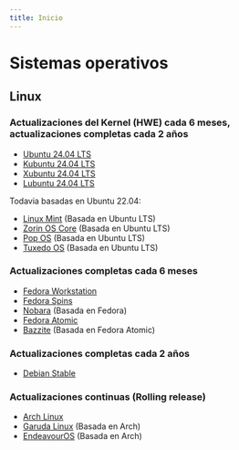 ```yaml
---
title: Inicio
---
```


# Sistemas operativos

## Linux

### Actualizaciones del Kernel (HWE) cada 6 meses, actualizaciones completas cada 2 años

- [Ubuntu 24.04 LTS](https://ubuntu.com/desktop)
- [Kubuntu 24.04 LTS](https://kubuntu.org/)
- [Xubuntu 24.04 LTS](https://xubuntu.org/)
- [Lubuntu 24.04 LTS](https://lubuntu.me/)

Todavia basadas en Ubuntu 22.04:

- [Linux Mint](https://linuxmint.com/) (Basada en Ubuntu LTS)
- [Zorin OS Core](https://zorin.com/os/) (Basada en Ubuntu LTS)
- [Pop OS](https://pop.system76.com/) (Basada en Ubuntu LTS)
- [Tuxedo OS](https://www.tuxedocomputers.com/en/TUXEDO-OS_1.tuxedo) (Basada en Ubuntu LTS)

### Actualizaciones completas cada 6 meses

- [Fedora Workstation](https://fedoraproject.org/workstation/)
- [Fedora Spins](https://fedoraproject.org/spins/)
- [Nobara](https://nobaraproject.org/) (Basada en Fedora)
- [Fedora Atomic](https://fedoraproject.org/atomic-desktops/)
- [Bazzite](https://bazzite.gg/) (Basada en Fedora Atomic)

### Actualizaciones completas cada 2 años

- [Debian Stable](https://debian.org/)

### Actualizaciones continuas (Rolling release)

- [Arch Linux](https://archlinux.org/)
- [Garuda Linux](https://garudalinux.org/) (Basada en Arch)
- [EndeavourOS](https://endeavouros.com/) (Basada en Arch)
